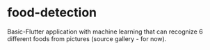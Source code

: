 # food-detection
Basic-Flutter application with machine learning that can recognize 6 different foods from pictures (source gallery - for now).
